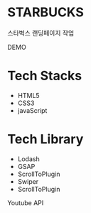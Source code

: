 # STARBUCKS
스타벅스 랜딩페이지 작업

DEMO

# Tech Stacks
- HTML5
- CSS3
- javaScript

# Tech Library
- Lodash
- GSAP
- ScrollToPlugin
- Swiper
- ScrollToPlugin

Youtube API